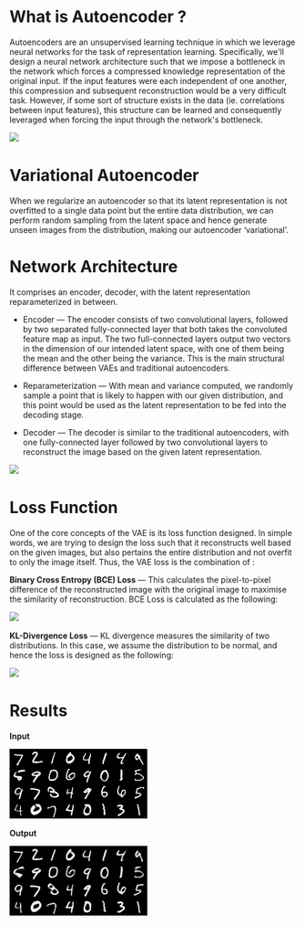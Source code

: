 # What is Autoencoder ?

Autoencoders are an unsupervised learning technique in which we leverage neural networks for the task of representation learning. Specifically, we'll design a neural network architecture such that we impose a bottleneck in the network which forces a compressed knowledge representation of the original input. If the input features were each independent of one another, this compression and subsequent reconstruction would be a very difficult task. However, if some sort of structure exists in the data (ie. correlations between input features), this structure can be learned and consequently leveraged when forcing the input through the network's bottleneck.

![](https://miro.medium.com/max/875/1*cyTVANJnh_yfTg_1kRr3hA.png)

# Variational Autoencoder

When we regularize an autoencoder so that its latent representation is not overfitted to a single data point but the entire data distribution, we can perform random sampling from the latent space and hence generate unseen images from the distribution, making our autoencoder ‘variational’.

# Network Architecture

It comprises an encoder, decoder, with the latent representation reparameterized in between.

* Encoder — The encoder consists of two convolutional layers, followed by two separated fully-connected layer that both takes the convoluted feature map as input. The two full-connected layers output two vectors in the dimension of our intended latent space, with one of them being the mean and the other being the variance. This is the main structural difference between VAEs and traditional autoencoders.

* Reparameterization — With mean and variance computed, we randomly sample a point that is likely to happen with our given distribution, and this point would be used as the latent representation to be fed into the decoding stage.

* Decoder — The decoder is similar to the traditional autoencoders, with one fully-connected layer followed by two convolutional layers to reconstruct the image based on the given latent representation.

![](https://miro.medium.com/max/875/1*5c68EczVkeEl1cvV5K_6vA.png)

# Loss Function

One of the core concepts of the VAE is its loss function designed. In simple words, we are trying to design the loss such that it reconstructs well based on the given images, but also pertains the entire distribution and not overfit to only the image itself. Thus, the VAE loss is the combination of :

**Binary Cross Entropy (BCE) Loss** — This calculates the pixel-to-pixel difference of the reconstructed image with the original image to maximise the similarity of reconstruction. BCE Loss is calculated as the following:

![](https://miro.medium.com/max/356/1*It9gkzCRsF0gY_H-hWK9hQ.png)


**KL-Divergence Loss** — KL divergence measures the similarity of two distributions. In this case, we assume the distribution to be normal, and hence the loss is designed as the following:

![](https://miro.medium.com/max/296/1*2llhrQuoYv0dF5jc-bzWFw.png)


# Results

**Input**

![](Assets/input.png)

**Output**

![](Assets/output.png)